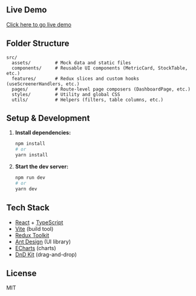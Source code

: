 ## Live Demo
[Click here to go live demo](https://stock-screener-hf1n.vercel.app/dashboard)

## Folder Structure

```
src/
  assets/         # Mock data and static files
  components/     # Reusable UI components (MetricCard, StockTable, etc.)
  features/       # Redux slices and custom hooks (useScreenerHandlers, etc.)
  pages/          # Route-level page composers (DashboardPage, etc.)
  styles/         # Utility and global CSS
  utils/          # Helpers (filters, table columns, etc.)
```

## Setup & Development

1. **Install dependencies:**
   ```bash
   npm install
   # or
   yarn install
   ```
2. **Start the dev server:**
   ```bash
   npm run dev
   # or
   yarn dev
   ```

## Tech Stack

- [React](https://react.dev/) + [TypeScript](https://www.typescriptlang.org/)
- [Vite](https://vitejs.dev/) (build tool)
- [Redux Toolkit](https://redux-toolkit.js.org/)
- [Ant Design](https://ant.design/) (UI library)
- [ECharts](https://echarts.apache.org/) (charts)
- [DnD Kit](https://dndkit.com/) (drag-and-drop)

## License

MIT

